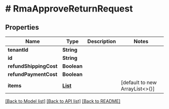 # # RmaApproveReturnRequest


## Properties 


Name | Type | Description | Notes
------------ | ------------- | ------------- | -------------
**tenantId**| **String** |   |
**id**| **String** |   |
**refundShippingCost**| **Boolean** |   |
**refundPaymentCost**| **Boolean** |   |
**items**| [**List<RmaApproveReturnRequestItem>**](RmaApproveReturnRequestItem.md) |   | [default to new ArrayList<>()]


[[Back to Model list]](../../README.md#models) [[Back to API list]](../../README.md#endpoints) [[Back to README]](../../README.md)

